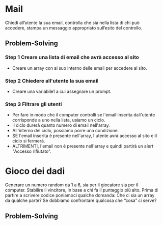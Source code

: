 # Mail

Chiedi all’utente la sua email,
controlla che sia nella lista di chi può accedere,
stampa un messaggio appropriato sull’esito del controllo.

## Problem-Solving

### Step 1 Creare una  lista di email  che avrà accesso al sito

*  Creare un array con al suo interno delle email per accedere al sito.

### Step 2 Chiedere all'utente la sua email

* Creare una variabile1 a cui assegnare un prompt.

### Step 3 Filtrare gli utenti

* Per fare in modo che il computer controlli se l'email inserita dall'utente corrisponde a uno nella lista, usiamo un ciclo.
* Il ciclo durerà quanto numero di email nell'array.
* All'interno del ciclo, possiamo porre una condizione.
* SE l'email inserita è presente nell'array, l'utente avrà accesso al sito e il ciclo si fermerà.
* ALTRIMENTI, l'email non è presente nell'array e quindi partirà un alert "Accesso rifiutato".


# Gioco dei dadi
Generare un numero random da 1 a 6, sia per il giocatore sia per il computer.
Stabilire il vincitore, in base a chi fa il punteggio più alto.
Prima di partire a scrivere codice poniamoci qualche domanda:
Che ci sia un array da qualche parte?
Se dobbiamo confrontare qualcosa che “cosa” ci serve?

## Problem-Solving